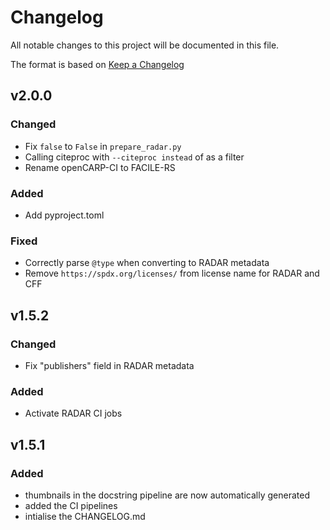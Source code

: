 # Changelog
All notable changes to this project will be documented in this file.

The format is based on [Keep a Changelog](https://keepachangelog.com/en/1.0.0/)

## v2.0.0

### Changed
- Fix `false` to `False` in `prepare_radar.py`
- Calling citeproc with `--citeproc instead` of as a filter
- Rename openCARP-CI to FACILE-RS

### Added
- Add pyproject.toml

### Fixed
- Correctly parse `@type` when converting to RADAR metadata
- Remove `https://spdx.org/licenses/` from license name for RADAR and CFF

## v1.5.2

### Changed
- Fix "publishers" field in RADAR metadata

### Added
- Activate RADAR CI jobs

## v1.5.1

### Added
- thumbnails in the docstring pipeline are now automatically generated
- added the CI pipelines
- intialise the CHANGELOG.md
